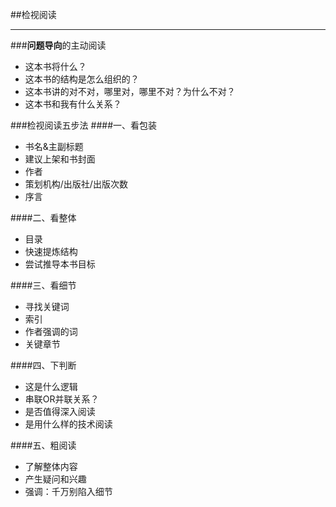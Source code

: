 ##检视阅读
___
###**问题导向**的主动阅读

- 这本书将什么？
- 这本书的结构是怎么组织的？
- 这本书讲的对不对，哪里对，哪里不对？为什么不对？
- 这本书和我有什么关系？

###检视阅读五步法
####一、看包装
- 书名&主副标题
- 建议上架和书封面
- 作者
- 策划机构/出版社/出版次数
- 序言

####二、看整体
- 目录
 - 快速提炼结构
 - 尝试推导本书目标

####三、看细节
- 寻找关键词
 - 索引
 - 作者强调的词  
- 关键章节

####四、下判断
- 这是什么逻辑
 - 串联OR并联关系？
- 是否值得深入阅读
 - 是用什么样的技术阅读


####五、粗阅读 
- 了解整体内容
- 产生疑问和兴趣
- 强调：千万别陷入细节